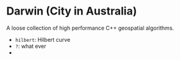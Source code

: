 # Darwin (City in Australia)

A loose collection of high performance C++ geospatial algorithms.

- `hilbert`:  Hilbert curve
- `?`: what ever
- 